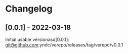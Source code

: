 # Changelog

## [0.0.1] - 2022-03-18

Initial usable versionasd[0.0.1]: git@github.com:yndc/verepo/releases/tag/verepo/v0.0.1
